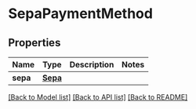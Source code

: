 # SepaPaymentMethod

## Properties
Name | Type | Description | Notes
------------ | ------------- | ------------- | -------------
**sepa** | [**Sepa**](Sepa.md) |  | 

[[Back to Model list]](../README.md#documentation-for-models) [[Back to API list]](../README.md#documentation-for-api-endpoints) [[Back to README]](../README.md)


